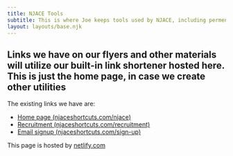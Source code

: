 ```yaml
---
title: NJACE Tools
subtitle: This is where Joe keeps tools used by NJACE, including permenant links.
layout: layouts/base.njk
---
```



## Links we have on our flyers and other materials will utilize our built-in link shortener hosted here.  This is just the home page, in case we create other utilities

The existing links we have are:

- [Home page (njaceshortcuts.com/njace)](/njace)
- [Recruitment (njaceshortcuts.com/recruitment)](/recruitment)
- [Email signup (njaceshortcuts.com/sign-up)](/sign-up)

This page is hosted by [netlify.com](https://www.netlify.com)


